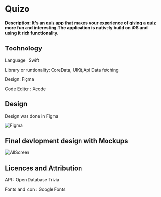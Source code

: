 # Quizo

**Description: It's an quiz app that makes your experience of giving a quiz more fun and interesting.The application is natively build on iOS and using it rich functionality.**


## Technology
Language : Swift  

Library or funtionality: CoreData, UIKit,Api Data fetching  

Design: Figma 

Code Editor : Xcode



## Design

Design was done in Figma 

![Figma](https://dharmikm.com/quizo-images/figma-ss.png)


## Final devlopment design with Mockups

![AllScreen](https://dharmikm.com/quizo-images/quizo-all-screen.png)

## Licences and Attribution

API : Open Database Trivia  

Fonts and Icon : Google Fonts






